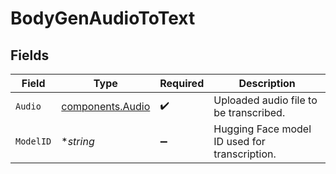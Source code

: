 # BodyGenAudioToText


## Fields

| Field                                                | Type                                                 | Required                                             | Description                                          |
| ---------------------------------------------------- | ---------------------------------------------------- | ---------------------------------------------------- | ---------------------------------------------------- |
| `Audio`                                              | [components.Audio](../../models/components/audio.md) | :heavy_check_mark:                                   | Uploaded audio file to be transcribed.               |
| `ModelID`                                            | **string*                                            | :heavy_minus_sign:                                   | Hugging Face model ID used for transcription.        |